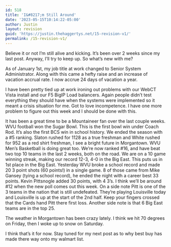 ```yaml
---
id: 518
title: 'I&#8217;m Still Around'
date: '2023-05-15T10:14:22-05:00'
author: Justin
layout: revision
guid: 'https://justin.thehaggertys.net/15-revision-v1/'
permalink: /15-revision-v1/
---
```


Believe it or not I’m still alive and kicking. It’s been over 2 weeks since my last post. Anyway, I’ll try to keep up. So what’s new with me?

As of January 1st, my job title at work changed to Senior System Administrator. Along with this came a hefty raise and an increase of vacation accrual rate. I now accrue 24 days of vacation a year.

I have been pretty tied up at work ironing out problems with our WebCT Vista install and our F5 BigIP Load balancers. Again people didn’t test everything they should have when the systems were implemented so it meant a crisis situation for me. Got to love incompetence. I have one more problem to figure out this week and I should be done with this.

It has been a great time to be a Mountaineer fan over the last couple weeks. WVU football won the Sugar Bowl. This is the first bowl win under Coach Rod. It’s also the first BCS win in school history. We ended the season with a #5 ranking. Slaton rushed for 1128 as a true freshman and White rushed for 952 as a red shirt freshman, I see a bright future in Morgantown. WVU Men’s Basketball is doing great too. We’re now ranked #16, and have beat two top 10 teams in the last 2 weeks, both on the road. We are on a 10 game winning streak, making our record 12-3, 4-0 in the Big East. This puts us in 1st place in the Big East. Yesterday WVU broke a school record and made 20 3 point shots (60 points!) in a single game. 8 of those came from Mike Gansey (tying a school record), he ended the night with a career best 33 points. Kevin Pittsnogle added 30 points, with 4 3’s. I think we’ll be around #12 when the new poll comes out this week. On a side note Pitt is one of the 3 teams in the nation that is still undefeated. They’re playing Louisville today and Louisville is up at the start of the 2nd half. Keep your fingers crossed that the Cards hand Pitt there first loss. Another side note is that 6 Big East teams are in the top 25.

The weather in Morgantown has been crazy lately. I think we hit 70 degrees on Friday, then I woke up to snow on Saturday.

I think that’s it for now. Stay tuned for my next post as to why best buy has made there way onto my walmart list.